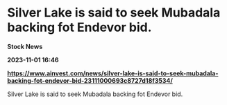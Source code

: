 # Silver Lake is said to seek Mubadala backing fot Endevor bid.
**Stock News**

**2023-11-01 16:46**

**https://www.ainvest.com/news/silver-lake-is-said-to-seek-mubadala-backing-fot-endevor-bid-23111000693c8727d18f3534/**

Silver Lake is said to seek Mubadala backing fot Endevor bid.